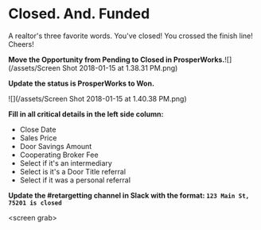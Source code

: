 # Closed. And. Funded

A realtor's three favorite words. You've closed! You crossed the finish line! Cheers!

**Move the Opportunity from Pending to Closed in ProsperWorks.**![](/assets/Screen Shot 2018-01-15 at 1.38.31 PM.png)

**Update the status is ProsperWorks to Won.**

![](/assets/Screen Shot 2018-01-15 at 1.40.38 PM.png)

**Fill in all critical details in the left side column:**

* Close Date
* Sales Price
* Door Savings Amount
* Cooperating Broker Fee
* Select if it's an intermediary
* Select is it's a Door Title referral
* Select if it was a personal referral

**Update the \#retargetting channel in Slack with the format:  `123 Main St, 75201 is closed`**

&lt;screen grab&gt;

